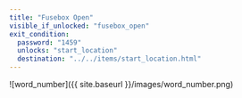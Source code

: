 ```yaml
---
title: "Fusebox Open"
visible_if_unlocked: "fusebox_open"
exit_condition:
  password: "1459"
  unlocks: "start_location"
  destination: "../../items/start_location.html"
---
```


![word_number]({{ site.baseurl }}/images/word_number.png)